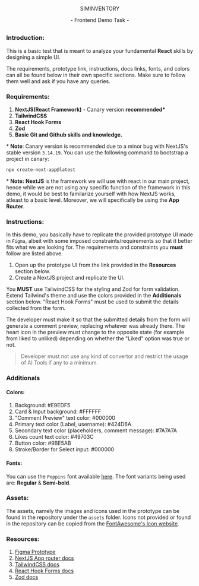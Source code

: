 <p align="center">SIMINVENTORY</p>
<p align="center"> - Frontend Demo Task - </p>

##

### Introduction:

This is a basic test that is meant to analyze your fundamental **React** skills by designing a simple UI.

The requirements, prototype link, instructions, docs links, fonts, and colors can all be found below in their own specific sections. Make sure to follow them well and ask if you have any queries.

### Requirements:

1. **NextJS(React Framework)** - Canary version **recommended\***
2. **TailwindCSS**
3. **React Hook Forms**
4. **Zod**
5. **Basic Git and Github skills and knowledge.**

\* **Note**: Canary version is recommended due to a minor bug with NextJS's stable version `3.14.19`. You can use the following command to bootstrap a project in canary:

```sh
npx create-next-app@latest
```

\* **Note:** **NextJS** is the framework we will use with react in our main project, hence while we are not using any specific function of the framework in this demo, it would be best to familarize yourself with how NextJS works, atleast to a basic level. Moreover, we will specifically be using the **App Router**.

### Instructions:

In this demo, you basically have to replicate the provided prototype UI made in `Figma`, albeit with some imposed constraints/requirements so that it better fits what we are looking for. The requirements and constraints you **must** follow are listed above.

1. Open up the prototype UI from the link provided in the **Resources** section below.
2. Create a NextJS project and replicate the UI.

You **MUST** use TailwindCSS for the styling and Zod for form validation. Extend Tailwind's theme and use the colors provided in the **Additionals** section below. "React Hook Forms" must be used to submit the details collected from the form.

The developer must make it so that the submitted details from the form will generate a comment preview, replacing whatever was already there. The heart icon in the preview must change to the opposite state (for example from liked to unliked) depending on whether the "Liked" option was true or not.

> Developer must not use any kind of convertor and restrict the usage of AI Tools if any to a minimum.

### Additionals

#### Colors:

1. Background: #E9EDF5
2. Card & Input background: #FFFFFF
3. "Comment Preview" text color: #000000
4. Primary text color (Label, username): #424D6A
5. Secondary text color (placeholders, comment message): #7A7A7A
6. Likes count text color: #49703C
7. Button color: #9BE5AB
8. Stroke/Border for Select input: #000000

#### Fonts:

You can use the `Poppins` font available [here](https://fonts.google.com/specimen/Poppins). The font variants being used are: **Regular** & **Semi-bold**.

### Assets:

The assets, namely the images and icons used in the prototype can be found in the repository under the `assets` folder. Icons not provided or found in the repository can be copied from the [FontAwesome's Icon website](https://fontawesome.com/icons).

### Resources:

1. [Figma Prototype](https://www.figma.com/file/8VW6NglKjFw2sQDn0hQTck/Siminventory-Frontend-Demo-Task?type=design&node-id=0%3A1&mode=design&t=MHE30g2sVuCcjYOG-1)
2. [NextJS App router docs](https://nextjs.org/docs/app)
3. [TailwindCSS docs](https://tailwindcss.com/docs)
4. [React Hook Forms docs](https://react-hook-form.com/get-started)
5. [Zod docs](https://zod.dev/)
